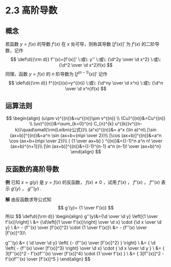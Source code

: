 # 2.3 高阶导数

## 概念

若函数 $y=f(x)$ 的导数 $f'(x)$ 在 $x$ 处可导，则称其导数 $[f'(x)]'$ 为 $f'(x)$ 的二阶导数，记作
$$
\def\d{{\rm d}}
f''(x)=[f'(x)]' \:或\: y'' \:或\: {\d^2y \over \d x^2} \:或\: {\d^2 \over \d x^2}f(x)
$$
同理，函数 $y=f(x)$ 的 $n$ 阶导数为 $[f^{(n-1)}(x)]'$ 记作
$$
\def\d{{\rm d}}
f^{(n)}(x)=y^{(n)} \:或\: {\d^ny \over \d x^n} \:或\: {\d^n \over \d x^n}f(x)
$$

## 运算法则

$$
\begin{align}
(u\pm v)^{(n)}&=u^{(n)}\pm v^{(n)} \\
(Cu)^{(n)}&=Cu^{(n)} \\
(uv)^{(n)}&=\sum_{k=0}^{n} C_{n}^{k} u^{(k)}v^{(n-k)}\quad\small{\rm(Leibniz公式)}\\
(a^x)^{(n)}&= a^x (\ln a)^n\\
[\sin (ax+b)]^{(n)}&=a^n \sin (ax+b+{n\pi \over 2})\\
[\cos (ax+b)]^{(n)}&=a^n \cos (ax+b+{n\pi \over 2})\\
( {1 \over ax+b} ) ^{(n)}&={(-1)^n a^n n! \over (ax+b)^{n+1}}\\
[\ln (ax+b)]^{(n)}&={(-1)^{n-1} a^n (n-1)! \over (ax+b)^n}
\end{align}
$$

## 反函数的高阶导数

**例** 已知 $x=g(y)$ 是 $y=f(x)$ 的反函数， $f(x) \ne 0$ ，试用 $f'(x)$ ， $f''(x)$ ， $f'''(x)$ 表示 $g'(y)$ ， $g'''(y)$ .

**解** 由反函数求导公式知
$$
g'(y)= {1 \over f'(x)}
$$
所以
$$
\def\d{{\rm d}}
\begin{align}
g''(y)&={\d \over \d y} \left[{1 \over f'(x)}\right] \\
&= {\d\left[{1 \over f'(x)}\right] \over \d x} \cdot {\d x \over \d y} \\
&= - {f''(x) \over [f'(x)]^2} \cdot {1 \over f'(x)}\\
&= - {f''(x) \over [f'(x)]^3}\\

g'''(y) &= { \d \over \d y} \left\{ {- {f''(x) \over [f'(x)]^2} } \right\} \\
&= { \d \left\{ - {f''(x) \over [f'(x)]^3} \right\} \over \d x} \cdot { \d x \over \d y } \\
&= { 3[f''(x)]^2 - f'(x)f'''(x) \over [f'(x)]^4} \cdot {1 \over f'(x) } \\
&= { 3[f''(x)]^2 - f'(x)f'''(x) \over [f'(x)]^5 }
\end{align}
$$
